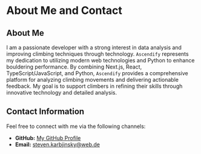 # About Me and Contact

## About Me

I am a passionate developer with a strong interest in data analysis and improving climbing techniques through technology.
`Ascendify` represents my dedication to utilizing modern web technologies and Python to enhance bouldering performance.
By combining Next.js, React, TypeScript/JavaScript, and Python, `Ascendify` provides a comprehensive platform for analyzing climbing movements and delivering actionable feedback.
My goal is to support climbers in refining their skills through innovative technology and detailed analysis.

## Contact Information

Feel free to connect with me via the following channels:

- **GitHub:** [My GitHub Profile](https://github.com/xKabbe)
- **Email:** [steven.karbjinsky@web.de](mailto:steven.karbjinsky@web.de)
